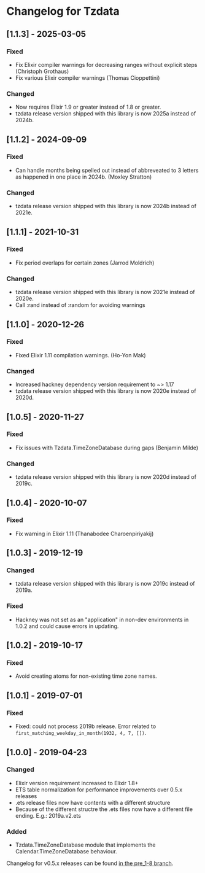# Changelog for Tzdata

## [1.1.3] - 2025-03-05

### Fixed

- Fix Elixir compiler warnings for decreasing ranges without explicit steps (Christoph Grothaus)
- Fix various Elixir compiler warnings (Thomas Cioppettini)

### Changed

- Now requires Elixir 1.9 or greater instead of 1.8 or greater.
- tzdata release version shipped with this library is now 2025a instead of 2024b.

## [1.1.2] - 2024-09-09

### Fixed

- Can handle months being spelled out instead of abbreveated to 3 letters as happened in one place in 2024b. (Moxley Stratton)

### Changed

- tzdata release version shipped with this library is now 2024b instead of 2021e.

## [1.1.1] - 2021-10-31

### Fixed

- Fix period overlaps for certain zones (Jarrod Moldrich)

### Changed

- tzdata release version shipped with this library is now 2021e instead of 2020e.
- Call :rand instead of :random for avoiding warnings

## [1.1.0] - 2020-12-26

### Fixed

- Fixed Elixir 1.11 compilation warnings. (Ho-Yon Mak)

### Changed

- Increased hackney dependency version requirement to ~> 1.17
- tzdata release version shipped with this library is now 2020e instead of 2020d.

## [1.0.5] - 2020-11-27

### Fixed

- Fix issues with Tzdata.TimeZoneDatabase during gaps (Benjamin Milde)

### Changed

- tzdata release version shipped with this library is now 2020d instead of 2019c.

## [1.0.4] - 2020-10-07

### Fixed

- Fix warning in Elixir 1.11 (Thanabodee Charoenpiriyakij)

## [1.0.3] - 2019-12-19

### Changed

- tzdata release version shipped with this library is now 2019c instead of 2019a.

### Fixed

- Hackney was not set as an "application" in non-dev environments in 1.0.2 and could cause errors in updating.

## [1.0.2] - 2019-10-17

### Fixed

- Avoid creating atoms for non-existing time zone names.

## [1.0.1] - 2019-07-01

### Fixed

- Fixed: could not process 2019b release. Error related to `first_matching_weekday_in_month(1932, 4, 7, [])`.

## [1.0.0] - 2019-04-23

### Changed

- Elixir version requirement increased to Elixir 1.8+
- ETS table normalization for performance improvements over 0.5.x releases
- .ets release files now have contents with a different structure
- Because of the different structre the .ets files now have a different file ending. E.g.: 2019a.v2.ets

### Added

- Tzdata.TimeZoneDatabase module that implements the Calendar.TimeZoneDatabase behaviour.

Changelog for v0.5.x releases can be found [in the pre_1-8 branch](https://github.com/lau/tzdata/blob/pre_1-8/CHANGELOG.md).
